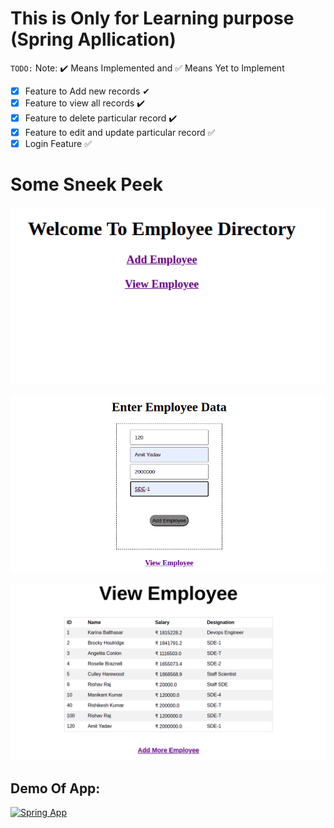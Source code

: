 # This is Only for Learning purpose (Spring Apllication)
`TODO:` Note: ✔️ Means Implemented and ✅ Means Yet to Implement
- [X] Feature to Add new records ✔
- [X] Feature to view all records ✔️
- [X] Feature to delete particular record ✔️
- [X] Feature to edit and update particular record ✅
- [X] Login Feature ✅
# Some Sneek Peek
![](https://github.com/devil-cyber/asset/raw/main/Screenshot%20from%202022-02-15%2016-21-56.png)

![](https://github.com/devil-cyber/asset/raw/main/Screenshot%20from%202022-02-15%2016-23-33.png)

![](https://github.com/devil-cyber/asset/raw/main/Screenshot%20from%202022-02-15%2016-23-43.png)

## Demo Of App:

[![Spring App](https://res.cloudinary.com/marcomontalbano/image/upload/v1644908140/video_to_markdown/images/youtube--qdezhQljO8I-c05b58ac6eb4c4700831b2b3070cd403.jpg)](https://youtu.be/qdezhQljO8I "Spring App")
